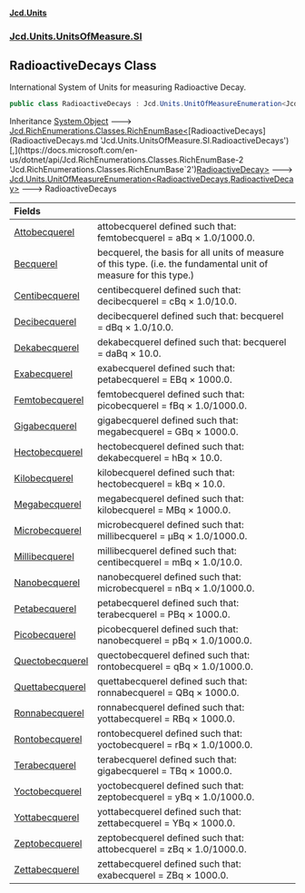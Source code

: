 #### [Jcd.Units](index.md 'index')
### [Jcd.Units.UnitsOfMeasure.SI](Jcd.Units.UnitsOfMeasure.SI.md 'Jcd.Units.UnitsOfMeasure.SI')

## RadioactiveDecays Class

International System of Units for measuring Radioactive Decay.

```csharp
public class RadioactiveDecays : Jcd.Units.UnitOfMeasureEnumeration<Jcd.Units.UnitsOfMeasure.SI.RadioactiveDecays, Jcd.Units.UnitTypes.RadioactiveDecay>
```

Inheritance [System.Object](https://docs.microsoft.com/en-us/dotnet/api/System.Object 'System.Object') &#129106; [Jcd.RichEnumerations.Classes.RichEnumBase&lt;](https://docs.microsoft.com/en-us/dotnet/api/Jcd.RichEnumerations.Classes.RichEnumBase-2 'Jcd.RichEnumerations.Classes.RichEnumBase`2')[RadioactiveDecays](RadioactiveDecays.md 'Jcd.Units.UnitsOfMeasure.SI.RadioactiveDecays')[,](https://docs.microsoft.com/en-us/dotnet/api/Jcd.RichEnumerations.Classes.RichEnumBase-2 'Jcd.RichEnumerations.Classes.RichEnumBase`2')[RadioactiveDecay](RadioactiveDecay.md 'Jcd.Units.UnitTypes.RadioactiveDecay')[&gt;](https://docs.microsoft.com/en-us/dotnet/api/Jcd.RichEnumerations.Classes.RichEnumBase-2 'Jcd.RichEnumerations.Classes.RichEnumBase`2') &#129106; [Jcd.Units.UnitOfMeasureEnumeration&lt;](UnitOfMeasureEnumeration_TEnumeration,TEnumerated_.md 'Jcd.Units.UnitOfMeasureEnumeration<TEnumeration,TEnumerated>')[RadioactiveDecays](RadioactiveDecays.md 'Jcd.Units.UnitsOfMeasure.SI.RadioactiveDecays')[,](UnitOfMeasureEnumeration_TEnumeration,TEnumerated_.md 'Jcd.Units.UnitOfMeasureEnumeration<TEnumeration,TEnumerated>')[RadioactiveDecay](RadioactiveDecay.md 'Jcd.Units.UnitTypes.RadioactiveDecay')[&gt;](UnitOfMeasureEnumeration_TEnumeration,TEnumerated_.md 'Jcd.Units.UnitOfMeasureEnumeration<TEnumeration,TEnumerated>') &#129106; RadioactiveDecays

| Fields | |
| :--- | :--- |
| [Attobecquerel](RadioactiveDecays.Attobecquerel.md 'Jcd.Units.UnitsOfMeasure.SI.RadioactiveDecays.Attobecquerel') | attobecquerel defined such that: femtobecquerel = aBq × 1.0/1000.0. |
| [Becquerel](RadioactiveDecays.Becquerel.md 'Jcd.Units.UnitsOfMeasure.SI.RadioactiveDecays.Becquerel') | becquerel, the basis for all units of measure of this type. (i.e. the fundamental unit of measure for this type.) |
| [Centibecquerel](RadioactiveDecays.Centibecquerel.md 'Jcd.Units.UnitsOfMeasure.SI.RadioactiveDecays.Centibecquerel') | centibecquerel defined such that: decibecquerel = cBq × 1.0/10.0. |
| [Decibecquerel](RadioactiveDecays.Decibecquerel.md 'Jcd.Units.UnitsOfMeasure.SI.RadioactiveDecays.Decibecquerel') | decibecquerel defined such that: becquerel = dBq × 1.0/10.0. |
| [Dekabecquerel](RadioactiveDecays.Dekabecquerel.md 'Jcd.Units.UnitsOfMeasure.SI.RadioactiveDecays.Dekabecquerel') | dekabecquerel defined such that: becquerel = daBq × 10.0. |
| [Exabecquerel](RadioactiveDecays.Exabecquerel.md 'Jcd.Units.UnitsOfMeasure.SI.RadioactiveDecays.Exabecquerel') | exabecquerel defined such that: petabecquerel = EBq × 1000.0. |
| [Femtobecquerel](RadioactiveDecays.Femtobecquerel.md 'Jcd.Units.UnitsOfMeasure.SI.RadioactiveDecays.Femtobecquerel') | femtobecquerel defined such that: picobecquerel = fBq × 1.0/1000.0. |
| [Gigabecquerel](RadioactiveDecays.Gigabecquerel.md 'Jcd.Units.UnitsOfMeasure.SI.RadioactiveDecays.Gigabecquerel') | gigabecquerel defined such that: megabecquerel = GBq × 1000.0. |
| [Hectobecquerel](RadioactiveDecays.Hectobecquerel.md 'Jcd.Units.UnitsOfMeasure.SI.RadioactiveDecays.Hectobecquerel') | hectobecquerel defined such that: dekabecquerel = hBq × 10.0. |
| [Kilobecquerel](RadioactiveDecays.Kilobecquerel.md 'Jcd.Units.UnitsOfMeasure.SI.RadioactiveDecays.Kilobecquerel') | kilobecquerel defined such that: hectobecquerel = kBq × 10.0. |
| [Megabecquerel](RadioactiveDecays.Megabecquerel.md 'Jcd.Units.UnitsOfMeasure.SI.RadioactiveDecays.Megabecquerel') | megabecquerel defined such that: kilobecquerel = MBq × 1000.0. |
| [Microbecquerel](RadioactiveDecays.Microbecquerel.md 'Jcd.Units.UnitsOfMeasure.SI.RadioactiveDecays.Microbecquerel') | microbecquerel defined such that: millibecquerel = μBq × 1.0/1000.0. |
| [Millibecquerel](RadioactiveDecays.Millibecquerel.md 'Jcd.Units.UnitsOfMeasure.SI.RadioactiveDecays.Millibecquerel') | millibecquerel defined such that: centibecquerel = mBq × 1.0/10.0. |
| [Nanobecquerel](RadioactiveDecays.Nanobecquerel.md 'Jcd.Units.UnitsOfMeasure.SI.RadioactiveDecays.Nanobecquerel') | nanobecquerel defined such that: microbecquerel = nBq × 1.0/1000.0. |
| [Petabecquerel](RadioactiveDecays.Petabecquerel.md 'Jcd.Units.UnitsOfMeasure.SI.RadioactiveDecays.Petabecquerel') | petabecquerel defined such that: terabecquerel = PBq × 1000.0. |
| [Picobecquerel](RadioactiveDecays.Picobecquerel.md 'Jcd.Units.UnitsOfMeasure.SI.RadioactiveDecays.Picobecquerel') | picobecquerel defined such that: nanobecquerel = pBq × 1.0/1000.0. |
| [Quectobecquerel](RadioactiveDecays.Quectobecquerel.md 'Jcd.Units.UnitsOfMeasure.SI.RadioactiveDecays.Quectobecquerel') | quectobecquerel defined such that: rontobecquerel = qBq × 1.0/1000.0. |
| [Quettabecquerel](RadioactiveDecays.Quettabecquerel.md 'Jcd.Units.UnitsOfMeasure.SI.RadioactiveDecays.Quettabecquerel') | quettabecquerel defined such that: ronnabecquerel = QBq × 1000.0. |
| [Ronnabecquerel](RadioactiveDecays.Ronnabecquerel.md 'Jcd.Units.UnitsOfMeasure.SI.RadioactiveDecays.Ronnabecquerel') | ronnabecquerel defined such that: yottabecquerel = RBq × 1000.0. |
| [Rontobecquerel](RadioactiveDecays.Rontobecquerel.md 'Jcd.Units.UnitsOfMeasure.SI.RadioactiveDecays.Rontobecquerel') | rontobecquerel defined such that: yoctobecquerel = rBq × 1.0/1000.0. |
| [Terabecquerel](RadioactiveDecays.Terabecquerel.md 'Jcd.Units.UnitsOfMeasure.SI.RadioactiveDecays.Terabecquerel') | terabecquerel defined such that: gigabecquerel = TBq × 1000.0. |
| [Yoctobecquerel](RadioactiveDecays.Yoctobecquerel.md 'Jcd.Units.UnitsOfMeasure.SI.RadioactiveDecays.Yoctobecquerel') | yoctobecquerel defined such that: zeptobecquerel = yBq × 1.0/1000.0. |
| [Yottabecquerel](RadioactiveDecays.Yottabecquerel.md 'Jcd.Units.UnitsOfMeasure.SI.RadioactiveDecays.Yottabecquerel') | yottabecquerel defined such that: zettabecquerel = YBq × 1000.0. |
| [Zeptobecquerel](RadioactiveDecays.Zeptobecquerel.md 'Jcd.Units.UnitsOfMeasure.SI.RadioactiveDecays.Zeptobecquerel') | zeptobecquerel defined such that: attobecquerel = zBq × 1.0/1000.0. |
| [Zettabecquerel](RadioactiveDecays.Zettabecquerel.md 'Jcd.Units.UnitsOfMeasure.SI.RadioactiveDecays.Zettabecquerel') | zettabecquerel defined such that: exabecquerel = ZBq × 1000.0. |

